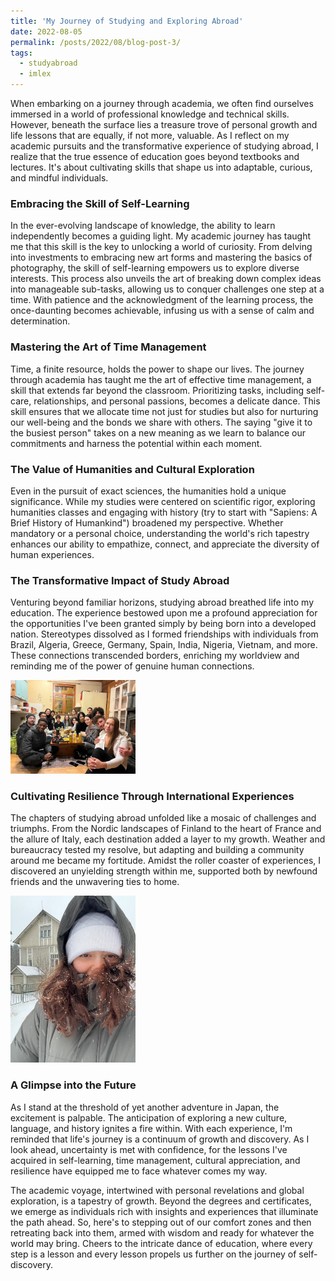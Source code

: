 ```yaml
---
title: 'My Journey of Studying and Exploring Abroad'
date: 2022-08-05
permalink: /posts/2022/08/blog-post-3/
tags:
  - studyabroad
  - imlex
---
```


When embarking on a journey through academia, we often find ourselves immersed in a world of professional knowledge and technical skills. However, beneath the surface lies a treasure trove of personal growth and life lessons that are equally, if not more, valuable. As I reflect on my academic pursuits and the transformative experience of studying abroad, I realize that the true essence of education goes beyond textbooks and lectures. It's about cultivating skills that shape us into adaptable, curious, and mindful individuals.

### Embracing the Skill of Self-Learning

In the ever-evolving landscape of knowledge, the ability to learn independently becomes a guiding light. My academic journey has taught me that this skill is the key to unlocking a world of curiosity. From delving into investments to embracing new art forms and mastering the basics of photography, the skill of self-learning empowers us to explore diverse interests. This process also unveils the art of breaking down complex ideas into manageable sub-tasks, allowing us to conquer challenges one step at a time. With patience and the acknowledgment of the learning process, the once-daunting becomes achievable, infusing us with a sense of calm and determination.

### Mastering the Art of Time Management

Time, a finite resource, holds the power to shape our lives. The journey through academia has taught me the art of effective time management, a skill that extends far beyond the classroom. Prioritizing tasks, including self-care, relationships, and personal passions, becomes a delicate dance. This skill ensures that we allocate time not just for studies but also for nurturing our well-being and the bonds we share with others. The saying "give it to the busiest person" takes on a new meaning as we learn to balance our commitments and harness the potential within each moment.

### The Value of Humanities and Cultural Exploration

Even in the pursuit of exact sciences, the humanities hold a unique significance. While my studies were centered on scientific rigor, exploring humanities classes and engaging with history (try to start with "Sapiens: A Brief History of Humankind") broadened my perspective. Whether mandatory or a personal choice, understanding the world's rich tapestry enhances our ability to empathize, connect, and appreciate the diversity of human experiences.

### The Transformative Impact of Study Abroad

Venturing beyond familiar horizons, studying abroad breathed life into my education. The experience bestowed upon me a profound appreciation for the opportunities I've been granted simply by being born into a developed nation. Stereotypes dissolved as I formed friendships with individuals from Brazil, Algeria, Greece, Germany, Spain, India, Nigeria, Vietnam, and more. These connections transcended borders, enriching my worldview and reminding me of the power of genuine human connections.

<img src="/images/study_abroad.JPG" alt="drawing" width="200"/>

### Cultivating Resilience Through International Experiences

The chapters of studying abroad unfolded like a mosaic of challenges and triumphs. From the Nordic landscapes of Finland to the heart of France and the allure of Italy, each destination added a layer to my growth. Weather and bureaucracy tested my resolve, but adapting and building a community around me became my fortitude. Amidst the roller coaster of experiences, I discovered an unyielding strength within me, supported both by newfound friends and the unwavering ties to home.

<img src="/images/finland.JPG" alt="drawing" width="200"/>

### A Glimpse into the Future

As I stand at the threshold of yet another adventure in Japan, the excitement is palpable. The anticipation of exploring a new culture, language, and history ignites a fire within. With each experience, I'm reminded that life's journey is a continuum of growth and discovery. As I look ahead, uncertainty is met with confidence, for the lessons I've acquired in self-learning, time management, cultural appreciation, and resilience have equipped me to face whatever comes my way.

The academic voyage, intertwined with personal revelations and global exploration, is a tapestry of growth. Beyond the degrees and certificates, we emerge as individuals rich with insights and experiences that illuminate the path ahead. So, here's to stepping out of our comfort zones and then retreating back into them, armed with wisdom and ready for whatever the world may bring. Cheers to the intricate dance of education, where every step is a lesson and every lesson propels us further on the journey of self-discovery.
